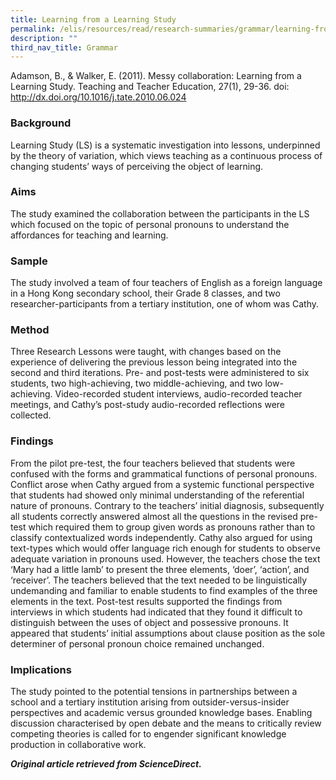 ```yaml
---
title: Learning from a Learning Study
permalink: /elis/resources/read/research-summaries/grammar/learning-from-a-learning-study/
description: ""
third_nav_title: Grammar
---
```

Adamson, B., & Walker, E. (2011). Messy collaboration: Learning from a Learning Study. Teaching and Teacher Education, 27(1), 29-36. doi: http://dx.doi.org/10.1016/j.tate.2010.06.024

### Background

Learning Study (LS) is a systematic investigation into lessons, underpinned by the theory of variation, which views teaching as a continuous process of changing students’ ways of perceiving the object of learning.

### Aims

The study examined the collaboration between the participants in the LS which focused on the topic of personal pronouns to understand the affordances for teaching and learning.

### Sample

The study involved a team of four teachers of English as a foreign language in a Hong Kong secondary school, their Grade 8 classes, and two researcher-participants from a tertiary institution, one of whom was Cathy.

### Method

Three Research Lessons were taught, with changes based on the experience of delivering the previous lesson being integrated into the second and third iterations. Pre- and post-tests were administered to six students, two high-achieving, two middle-achieving, and two low-achieving. Video-recorded student interviews, audio-recorded teacher meetings, and Cathy’s post-study audio-recorded reflections were collected.

### Findings

From the pilot pre-test, the four teachers believed that students were confused with the forms and grammatical functions of personal pronouns. Conflict arose when Cathy argued from a systemic functional perspective that students had showed only minimal understanding of the referential nature of pronouns. Contrary to the teachers’ initial diagnosis, subsequently all students correctly answered almost all the questions in the revised pre-test which required them to group given words as pronouns rather than to classify contextualized words independently. Cathy also argued for using text-types which would offer language rich enough for students to observe adequate variation in pronouns used. However, the teachers chose the text ‘Mary had a little lamb’ to present the three elements, ‘doer’, ‘action’, and ‘receiver’. The teachers believed that the text needed to be linguistically undemanding and familiar to enable students to find examples of the three elements in the text. Post-test results supported the findings from interviews in which students had indicated that they found it difficult to distinguish between the uses of object and possessive pronouns. It appeared that students’ initial assumptions about clause position as the sole determiner of personal pronoun choice remained unchanged.

### Implications

The study pointed to the potential tensions in partnerships between a school and a tertiary institution arising from outsider-versus-insider perspectives and academic versus grounded knowledge bases. Enabling discussion characterised by open debate and the means to critically review competing theories is called for to engender significant knowledge production in collaborative work.


_**Original article retrieved from ScienceDirect.**_  

